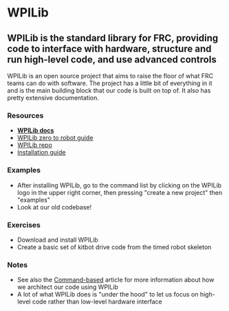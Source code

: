 # WPILib

## WPILib is the standard library for FRC, providing code to interface with hardware, structure and run high-level code, and use advanced controls

WPILib is an open source project that aims to raise the floor of what FRC teams can do with software. The project has a little bit of everything in it and is the main building block that our code is built on top of. It also has pretty extensive documentation.

### Resources

- **[WPILib docs](https://docs.wpilib.org/en/stable/index.html)**
- [WPILib zero to robot guide](https://docs.wpilib.org/en/stable/docs/zero-to-robot/introduction.html)
- [WPILib repo](https://github.com/wpilibsuite/allwpilib)
- [Installation guide](https://docs.wpilib.org/en/stable/docs/zero-to-robot/step-2/wpilib-setup.html)

### Examples

- After installing WPILib, go to the command list by clicking on the WPILib logo in the upper right corner, then pressing "create a new project" then "examples"
- Look at our old codebase!

### Exercises

- Download and install WPILib
- Create a basic set of kitbot drive code from the timed robot skeleton

### Notes

- See also the [Command-based](CommandBased.md) article for more information about how we architect our code using WPILib
- A lot of what WPILib does is "under the hood" to let us focus on high-level code rather than low-level hardware interface
